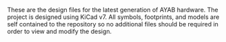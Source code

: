 These are the design files for the latest generation of AYAB hardware. The project is designed using KiCad 
v7. All symbols, footprints, and models are self contained to the repository so no additional files should be 
required in order to view and modify the design.
